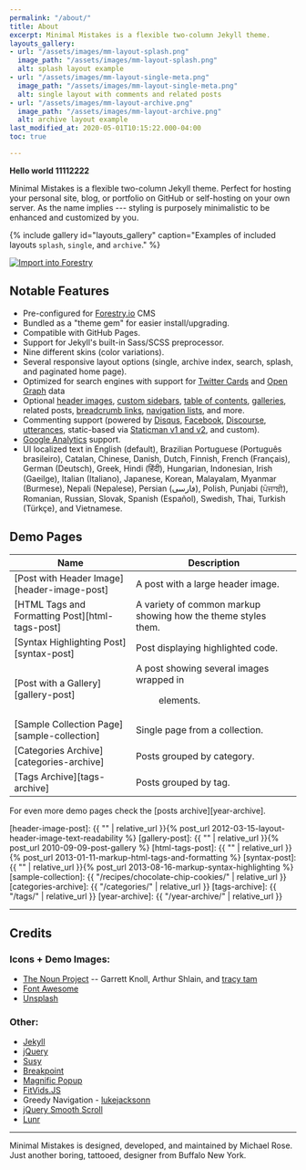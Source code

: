 ```yaml
---
permalink: "/about/"
title: About
excerpt: Minimal Mistakes is a flexible two-column Jekyll theme.
layouts_gallery:
- url: "/assets/images/mm-layout-splash.png"
  image_path: "/assets/images/mm-layout-splash.png"
  alt: splash layout example
- url: "/assets/images/mm-layout-single-meta.png"
  image_path: "/assets/images/mm-layout-single-meta.png"
  alt: single layout with comments and related posts
- url: "/assets/images/mm-layout-archive.png"
  image_path: "/assets/images/mm-layout-archive.png"
  alt: archive layout example
last_modified_at: 2020-05-01T10:15:22.000-04:00
toc: true

---
```

**Hello world 11112222**

Minimal Mistakes is a flexible two-column Jekyll theme. Perfect for hosting your personal site, blog, or portfolio on GitHub or self-hosting on your own server. As the name implies --- styling is purposely minimalistic to be enhanced and customized by you.

{% include gallery id="layouts_gallery" caption="Examples of included layouts `splash`, `single`, and `archive`." %}

[![Import into Forestry](https://assets.forestry.io/import-to-forestryK.svg)](https://app.forestry.io/quick-start?repo=dirtyf/jekyll-minimal-mistakes-forestry&engine=jekyll)

## Notable Features

* Pre-configured for [Forestry.io](https://forestry.io) CMS
* Bundled as a "theme gem" for easier install/upgrading.
* Compatible with GitHub Pages.
* Support for Jekyll's built-in Sass/SCSS preprocessor.
* Nine different skins (color variations).
* Several responsive layout options (single, archive index, search, splash, and paginated home page).
* Optimized for search engines with support for [Twitter Cards](https://dev.twitter.com/cards/overview) and [Open Graph](http://ogp.me/) data
* Optional [header images](https://mmistakes.github.io/minimal-mistakes/docs/layouts/#headers), [custom sidebars](https://mmistakes.github.io/minimal-mistakes/docs/layouts/#sidebars), [table of contents](https://mmistakes.github.io/minimal-mistakes/docs/helpers/#table-of-contents), [galleries](https://mmistakes.github.io/minimal-mistakes/docs/helpers/#gallery), related posts, [breadcrumb links](https://mmistakes.github.io/minimal-mistakes/docs/configuration/#breadcrumb-navigation-beta), [navigation lists](https://mmistakes.github.io/minimal-mistakes/docs/helpers/#navigation-list), and more.
* Commenting support (powered by [Disqus](https://disqus.com/), [Facebook](https://developers.facebook.com/docs/plugins/comments), [Discourse](https://www.discourse.org/), [utterances](https://utteranc.es/), static-based via [Staticman v1 and v2](https://staticman.net/), and custom).
* [Google Analytics](https://www.google.com/analytics/) support.
* UI localized text in English (default), Brazilian Portuguese (Português brasileiro), Catalan, Chinese, Danish, Dutch, Finnish, French (Français), German (Deutsch), Greek, Hindi (हिंदी), Hungarian, Indonesian, Irish (Gaeilge), Italian (Italiano), Japanese, Korean, Malayalam, Myanmar (Burmese), Nepali (Nepalese), Persian (فارسی), Polish, Punjabi (ਪੰਜਾਬੀ), Romanian, Russian, Slovak, Spanish (Español), Swedish, Thai, Turkish (Türkçe), and Vietnamese.

## Demo Pages

| Name | Description |
| --- | --- |
| \[Post with Header Image\]\[header-image-post\] | A post with a large header image. |
| \[HTML Tags and Formatting Post\]\[html-tags-post\] | A variety of common markup showing how the theme styles them. |
| \[Syntax Highlighting Post\]\[syntax-post\] | Post displaying highlighted code. |
| \[Post with a Gallery\]\[gallery-post\] | A post showing several images wrapped in <figure> elements. |
| \[Sample Collection Page\]\[sample-collection\] | Single page from a collection. |
| \[Categories Archive\]\[categories-archive\] | Posts grouped by category. |
| \[Tags Archive\]\[tags-archive\] | Posts grouped by tag. |

For even more demo pages check the \[posts archive\]\[year-archive\].

\[header-image-post\]: {{ "" | relative_url }}{% post_url 2012-03-15-layout-header-image-text-readability %}
\[gallery-post\]: {{ "" | relative_url }}{% post_url 2010-09-09-post-gallery %}
\[html-tags-post\]: {{ "" | relative_url }}{% post_url 2013-01-11-markup-html-tags-and-formatting %}
\[syntax-post\]: {{ "" | relative_url }}{% post_url 2013-08-16-markup-syntax-highlighting %}
\[sample-collection\]: {{ "/recipes/chocolate-chip-cookies/" | relative_url }}
\[categories-archive\]: {{ "/categories/" | relative_url }}
\[tags-archive\]: {{ "/tags/" | relative_url }}
\[year-archive\]: {{ "/year-archive/" | relative_url }}

***

## Credits

### Icons + Demo Images:

* [The Noun Project](https://thenounproject.com) -- Garrett Knoll, Arthur Shlain, and [tracy tam](https://thenounproject.com/tracytam)
* [Font Awesome](http://fontawesome.io/)
* [Unsplash](https://unsplash.com/)

### Other:

* [Jekyll](https://jekyllrb.com/)
* [jQuery](https://jquery.com/)
* [Susy](http://susy.oddbird.net/)
* [Breakpoint](http://breakpoint-sass.com/)
* [Magnific Popup](http://dimsemenov.com/plugins/magnific-popup/)
* [FitVids.JS](http://fitvidsjs.com/)
* Greedy Navigation - [lukejacksonn](https://codepen.io/lukejacksonn/pen/PwmwWV)
* [jQuery Smooth Scroll](https://github.com/kswedberg/jquery-smooth-scroll)
* [Lunr](http://lunrjs.com)

***

Minimal Mistakes is designed, developed, and maintained by Michael Rose. Just another boring, tattooed, designer from Buffalo New York.
